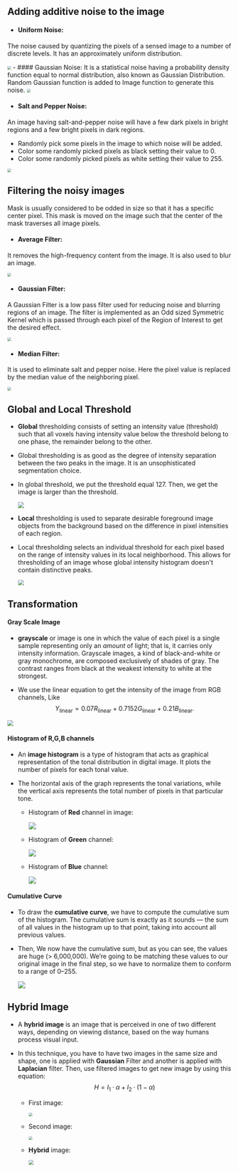 ## Adding additive noise to the image

- #### Uniform Noise:
The noise caused by quantizing the pixels of a sensed image to a number of discrete levels. It has an approximately uniform distribution.

  <img src="Images/uniform_noise.png" style="zoom:50%;" position="Center" />
- #### Gaussian Noise:
It is a statistical noise having a probability density function equal to normal distribution, also known as Gaussian Distribution. Random Gaussian function is added to Image function to generate this noise.
  <img src="Images/gaussian_noise.png" style="zoom:50%;" position="Center" />

- #### Salt and Pepper Noise:
An image having salt-and-pepper noise will have a few dark pixels in bright regions and a few bright pixels in dark regions.
  - Randomly pick some pixels in the image to which noise will be added.
  - Color some randomly picked pixels as black setting their value to 0.
  - Color some randomly picked pixels as white setting their value to 255.

  <img src="Images/salt_and_pepper_noise.png" style="zoom:50%;" position="Center" />

## Filtering the noisy images
Mask is usually considered to be odded in size so that it has a specific center pixel. This mask is moved on the image such that the center of the mask traverses all image pixels.
- #### Average Filter:
 It removes the high-frequency content from the image. It is also used to blur an image.

 <img src="Images/average_filter.png" style="zoom:50%;" position="Center" />

- #### Gaussian Filter:
A Gaussian Filter is a low pass filter used for reducing noise and blurring regions of an image. The filter is implemented as an Odd sized Symmetric Kernel which is passed through each pixel of the Region of Interest to get the desired effect.

  <img src="Images/gaussian_filter.png" style="zoom:50%;" position="Center" />

- #### Median Filter:
 It is used to eliminate salt and pepper noise. Here the pixel value is replaced by the median value of the neighboring pixel.

 <img src="Images/median_filter.png" style="zoom:50%;" position="Center" />


## Global and Local Threshold

- **Global** thresholding consists of setting an intensity value (threshold) such that all voxels having intensity value below the threshold belong to one phase, the remainder belong to the other.

- Global thresholding is as good as the degree of intensity separation between the two peaks in the image. It is an unsophisticated segmentation choice.

- In global threshold, we put the threshold equal 127. Then, we get the image is larger than the threshold.

  <img src="Images\Global_threshold.png" style="zoom:85%;" position="Center" />

- **Local** thresholding is used to separate desirable foreground image objects from the background based on the difference in pixel intensities of each region.

- Local thresholding selects an individual threshold for each pixel based on the range of intensity values in its local neighborhood. This allows for thresholding of an image whose global intensity histogram doesn't contain distinctive peaks.

  <img src="Images\local_threshold.png" style="zoom:80%;" position="Center"/>

## Transformation

#### Gray Scale Image

- **grayscale** or image is one in which the value of each pixel is a single sample representing only an *amount* of light; that is, it carries only intensity information. Grayscale images, a kind of black-and-white or gray monochrome, are composed exclusively of shades of gray. The contrast ranges from black at the weakest intensity to white at the strongest.

- We use the linear equation to get the intensity of the image from RGB channels, Like
  $$
  {\displaystyle Y_{\mathrm {linear} }=0.07R_{\mathrm {linear} }+0.7152G_{\mathrm {linear} }+0.21B_{\mathrm {linear} }}.
  $$

<img src="Images\grayscale_image.png" style="zoom:80%;" position="Center" />

#### Histogram of R,G,B channels

- An **image histogram** is a type of histogram that acts as graphical representation of the tonal distribution in digital image. It plots the number of pixels for each tonal value.

- The horizontal axis of the graph represents the tonal variations, while the vertical axis represents the total number of pixels in that particular tone.

  - Histogram of **Red** channel in image:

    <img src="Images\red_channel_histogram.png" style="zoom:100%;" position="Center"/>

  - Histogram of **Green** channel:

    <img src="Images\green_channel_image.png" style="zoom:100%;" position="Center" />

  - Histogram of **Blue** channel:

    <img src="Images\blue_channel_histogram.png" style="zoom:100%;" position="Center"/>

#### Cumulative Curve

- To draw the **cumulative curve**, we have to compute the cumulative sum of the histogram. The cumulative sum is exactly as it sounds — the sum of all values in the histogram up to that point, taking into account all previous values.

- Then, We now have the cumulative sum, but as you can see, the values are huge (> 6,000,000). We’re going to be matching these values to our original image in the final step, so we have to normalize them to conform to a range of 0–255.

  <img src="Images\cumulative_curve.png" style="zoom:100%;" position="Center" />

## Hybrid Image

- A **hybrid image** is an image that is perceived in one of two different ways, depending on viewing distance, based on the way humans process visual input.

- In this technique, you have to have two images in the same size and shape, one is applied with **Gaussian** Filter and another is applied with **Laplacian** filter. Then, use filtered images to get new image by using this equation:
  $$
  H = I_1 · \alpha  + I_2 ·(1 − \alpha)
  $$

  - First image:

    <img src="Images\test.jpg" style="zoom:50%;" position="Center" />

  - Second image:

    <img src="Images\test2.jpg" style="zoom:50%;" position="Center"/>

  - **Hybrid** image:

    <img src="Images\hybrid_image.png" style="zoom:70%;" position="Center"/>
